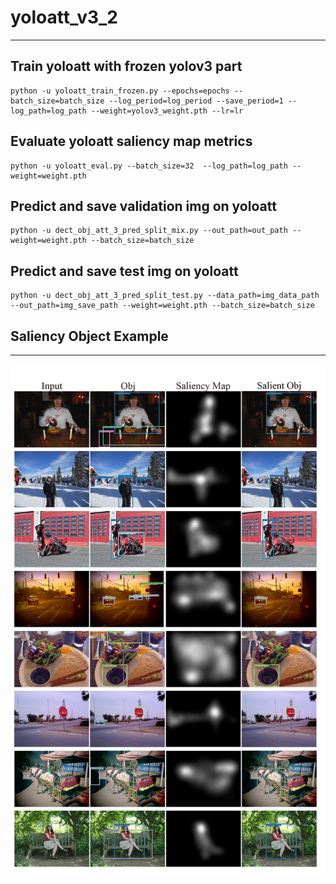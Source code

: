 # yoloatt_v3_2
---
## Train yoloatt with frozen yolov3 part
    python -u yoloatt_train_frozen.py --epochs=epochs --batch_size=batch_size --log_period=log_period --save_period=1 --log_path=log_path --weight=yolov3_weight.pth --lr=lr
  
## Evaluate yoloatt saliency map metrics
    python -u yoloatt_eval.py --batch_size=32  --log_path=log_path --weight=weight.pth
  
## Predict and save validation img on yoloatt 
    python -u dect_obj_att_3_pred_split_mix.py --out_path=out_path --weight=weight.pth --batch_size=batch_size
  
## Predict and save test img on yoloatt 
    python -u dect_obj_att_3_pred_split_test.py --data_path=img_data_path --out_path=img_save_path --weight=weight.pth --batch_size=batch_size

## Saliency Object Example
---
![method5_Salobj](https://github.com/Lu-Hsuan/yoloatt_v3_2/blob/master/img_example/sal_obj_test%203_ch.png)
  
